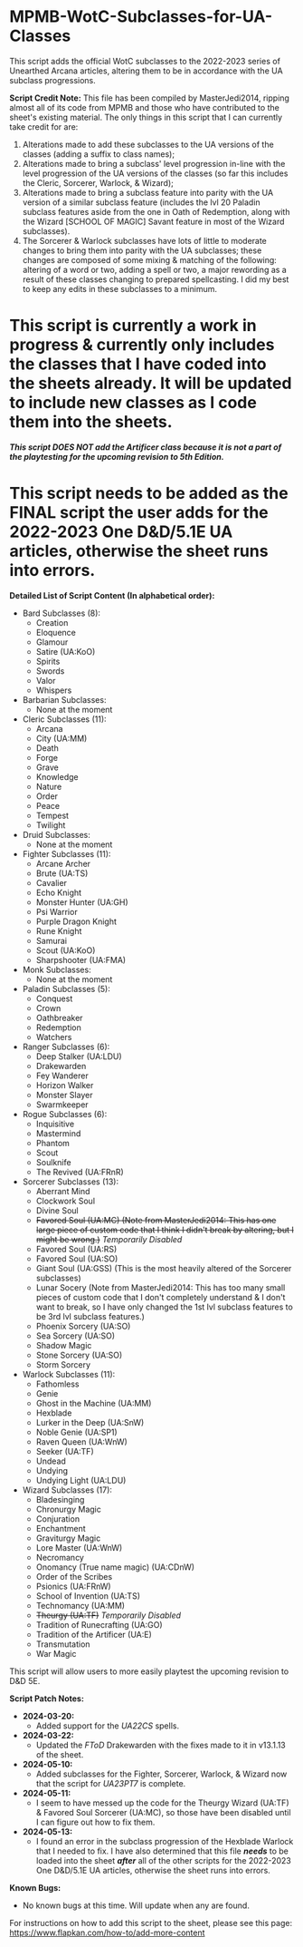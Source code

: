 # MPMB-WotC-Subclasses-for-UA-Classes
This script adds the official WotC subclasses to the 2022-2023 series of Unearthed Arcana articles, altering them to be in accordance with the UA subclass progressions.

**Script Credit Note:**
This file has been compiled by MasterJedi2014, ripping almost all of its code from MPMB and those who have contributed to the sheet's existing material. The only things in this script that I can currently take credit for are:
1. Alterations made to add these subclasses to the UA versions of the classes (adding a suffix to class names);
2. Alterations made to bring a subclass' level progression in-line with the level progression of the UA versions of the classes (so far this includes the Cleric, Sorcerer, Warlock, & Wizard);
3. Alterations made to bring a subclass feature into parity with the UA version of a similar subclass feature (includes the lvl 20 Paladin subclass features aside from the one in Oath of Redemption, along with the Wizard [SCHOOL OF MAGIC] Savant feature in most of the Wizard subclasses).
4. The Sorcerer & Warlock subclasses have lots of little to moderate changes to bring them into parity with the UA subclasses; these changes are composed of some mixing & matching of the following: altering of a word or two, adding a spell or two, a major rewording as a result of these classes changing to prepared spellcasting. I did my best to keep any edits in these subclasses to a minimum.

# This script is currently a work in progress & currently only includes the classes that I have coded into the sheets already. It will be updated to include new classes as I code them into the sheets.
_**This script DOES NOT add the Artificer class because it is not a part of the playtesting for the upcoming revision to 5th Edition.**_

# This script needs to be added as the FINAL script the user adds for the 2022-2023 One D&D/5.1E UA articles, otherwise the sheet runs into errors.

**Detailed List of Script Content (In alphabetical order):**
- Bard Subclasses (8):
  - Creation
  - Eloquence
  - Glamour
  - Satire (UA:KoO)
  - Spirits
  - Swords
  - Valor
  - Whispers
- Barbarian Subclasses:
  - None at the moment
- Cleric Subclasses (11):
  - Arcana
  - City (UA:MM)
  - Death
  - Forge
  - Grave
  - Knowledge
  - Nature
  - Order
  - Peace
  - Tempest
  - Twilight
- Druid Subclasses:
  - None at the moment
- Fighter Subclasses (11):
  - Arcane Archer
  - Brute (UA:TS)
  - Cavalier
  - Echo Knight
  - Monster Hunter (UA:GH)
  - Psi Warrior
  - Purple Dragon Knight
  - Rune Knight
  - Samurai
  - Scout (UA:KoO)
  - Sharpshooter (UA:FMA)
- Monk Subclasses:
  - None at the moment
- Paladin Subclasses (5):
  - Conquest
  - Crown
  - Oathbreaker
  - Redemption
  - Watchers
- Ranger Subclasses (6):
  - Deep Stalker (UA:LDU)
  - Drakewarden
  - Fey Wanderer
  - Horizon Walker
  - Monster Slayer
  - Swarmkeeper
- Rogue Subclasses (6):
  - Inquisitive
  - Mastermind
  - Phantom
  - Scout
  - Soulknife
  - The Revived (UA:FRnR)
- Sorcerer Subclasses (13):
  - Aberrant Mind
  - Clockwork Soul
  - Divine Soul
  - ~~Favored Soul (UA:MC) (Note from MasterJedi2014: This has one large piece of custom code that I think I didn't break by altering, but I might be wrong.)~~ *Temporarily Disabled*
  - Favored Soul (UA:RS)
  - Favored Soul (UA:SO)
  - Giant Soul (UA:GSS) (This is the most heavily altered of the Sorcerer subclasses)
  - Lunar Socery (Note from MasterJedi2014: This has too many small pieces of custom code that I don't completely understand & I don't want to break, so I have only changed the 1st lvl subclass features to be 3rd lvl subclass features.)
  - Phoenix Sorcery (UA:SO)
  - Sea Sorcery (UA:SO)
  - Shadow Magic
  - Stone Sorcery (UA:SO)
  - Storm Sorcery
- Warlock Subclasses (11):
  - Fathomless
  - Genie
  - Ghost in the Machine (UA:MM)
  - Hexblade
  - Lurker in the Deep (UA:SnW)
  - Noble Genie (UA:SP1)
  - Raven Queen (UA:WnW)
  - Seeker (UA:TF)
  - Undead
  - Undying
  - Undying Light (UA:LDU)
- Wizard Subclasses (17):
  - Bladesinging
  - Chronurgy Magic
  - Conjuration
  - Enchantment
  - Graviturgy Magic
  - Lore Master (UA:WnW)
  - Necromancy
  - Onomancy (True name magic) (UA:CDnW)
  - Order of the Scribes
  - Psionics (UA:FRnW)
  - School of Invention (UA:TS)
  - Technomancy (UA:MM)
  - ~~Theurgy (UA:TF)~~ *Temporarily Disabled*
  - Tradition of Runecrafting (UA:GO)
  - Tradition of the Artificer (UA:E)
  - Transmutation
  - War Magic

This script will allow users to more easily playtest the upcoming revision to D&D 5E.

**Script Patch Notes:**
- **2024-03-20:**
  - Added support for the *UA22CS* spells.
- **2024-03-22:**
  - Updated the *FToD* Drakewarden with the fixes made to it in v13.1.13 of the sheet.
- **2024-05-10:**
  - Added subclasses for the Fighter, Sorcerer, Warlock, & Wizard now that the script for *UA23PT7* is complete.
- **2024-05-11:**
  - I seem to have messed up the code for the Theurgy Wizard (UA:TF) & Favored Soul Sorcerer (UA:MC), so those have been disabled until I can figure out how to fix them.
- **2024-05-13:**
  - I found an error in the subclass progression of the Hexblade Warlock that I needed to fix. I have also determined that this file ***needs*** to be loaded into the sheet ***after*** all of the other scripts for the 2022-2023 One D&D/5.1E UA articles, otherwise the sheet runs into errors.

**Known Bugs:**
- No known bugs at this time. Will update when any are found.

For instructions on how to add this script to the sheet, please see this page: https://www.flapkan.com/how-to/add-more-content
